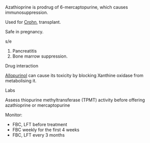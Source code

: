 Azathioprine is prodrug of 6-mercaptopurine, which causes immunosuppression.

Used for [Crohn](onenote:#GIT&section-id={210C3954-BE8B-A24C-8E7F-F1B991349700}&page-id={A2505F98-7C40-43D2-B562-3185CE179A3F}&object-id={76766018-8875-4979-9015-E80606CF1EB2}&66&base-path=https://d.docs.live.net/450c0e1b0b9c7922/Documents/Onenote/MBBS/PLAB%201%20+%20MSRA.one), transplant.

Safe in pregnancy.

s/e

1. Pancreatitis
2. Bone marrow suppression.

Drug interaction

[Allopurinol](onenote:#Rheumatology&section-id={210C3954-BE8B-A24C-8E7F-F1B991349700}&page-id={4C356447-CF19-4329-961B-64A8590A69EB}&object-id={704FE21D-14DB-4B98-94E4-C08C31E3AA50}&D&base-path=https://d.docs.live.net/450c0e1b0b9c7922/Documents/Onenote/MBBS/PLAB%201%20+%20MSRA.one) can cause its toxicity by blocking Xanthine oxidase from metabolising it.

Labs

Assess thiopurine methyltransferase (TPMT) activity before offering azathioprine or mercaptopurine

Monitor:

- FBC, LFT before treatment
- FBC weekly for the first 4 weeks
- FBC, LFT every 3 months